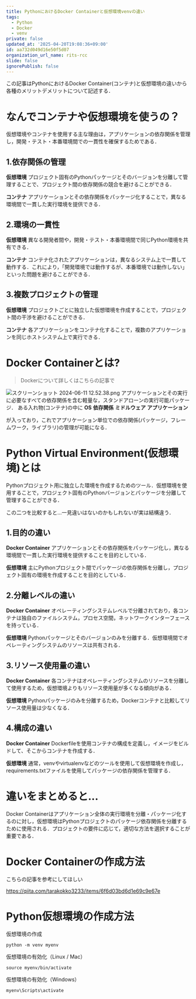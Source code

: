 ```yaml
---
title: PythonにおけるDocker Containerと仮想環境venvの違い
tags:
  - Python
  - Docker
  - venv
private: false
updated_at: '2025-04-20T19:08:36+09:00'
id: aa732d049d16e50f5d07
organization_url_name: rits-rcc
slide: false
ignorePublish: false
---
```

この記事はPythonにおけるDocker Container(コンテナ)と仮想環境の違いから各種のメリットデメリットについて記述する．

# なんでコンテナや仮想環境を使うの？
仮想環境やコンテナを使用する主な理由は，アプリケーションの依存関係を管理し，開発・テスト・本番環境間での一貫性を確保するためである．

## 1.依存関係の管理
**仮想環境**
プロジェクト固有のPythonパッケージとそのバージョンを分離して管理することで、プロジェクト間の依存関係の競合を避けることができる．

**コンテナ**
アプリケーションとその依存関係をパッケージ化することで，異なる環境間で一貫した実行環境を提供できる．

## 2.環境の一貫性
**仮想環境**
異なる開発者間や，開発・テスト・本番環境間で同じPython環境を共有できる．

**コンテナ**
コンテナ化されたアプリケーションは，異なるシステム上で一貫して動作する．これにより，「開発環境では動作するが、本番環境では動作しない」といった問題を避けることができる．

## 3.複数プロジェクトの管理
**仮想環境**
プロジェクトごとに独立した仮想環境を作成することで，プロジェクト間の干渉を避けることができる．

**コンテナ**
各アプリケーションをコンテナ化することで，複数のアプリケーションを同じホストシステム上で実行できる．

# Docker Containerとは?
>Dockerについて詳しくはこちらの記事で

![スクリーンショット 2024-06-11 12.52.38.png](https://qiita-image-store.s3.ap-northeast-1.amazonaws.com/0/3757442/b41ef3e5-b7be-9d49-74b4-e482fbf34d28.png)
アプリケーションとその実行に必要なすべての依存関係を含む軽量な，スタンドアローンの実行可能パッケージ．
ある入れ物(コンテナ)の中に
**OS**
**依存関係**
**ミドルウェア**
**アプリケーション**

が入っており，これでアプリケーション単位での依存関係(パッケージ，フレームワーク，ライブラリ)の管理が可能になる．

# Python Virtual Environment(仮想環境)とは
Pythonプロジェクト用に独立した環境を作成するためのツール．仮想環境を使用することで，プロジェクト固有のPythonバージョンとパッケージを分離して管理することができる．

この二つを比較すると...一見違いはないのかもしれないが実は結構違う．

## 1.目的の違い
**Docker Container**
アプリケーションとその依存関係をパッケージ化し，異なる環境間で一貫した実行環境を提供することを目的としている．

**仮想環境**
主にPythonプロジェクト間でパッケージの依存関係を分離し，プロジェクト固有の環境を作成することを目的としている．

## 2.分離レベルの違い
**Docker Container**
オペレーティングシステムレベルで分離されており，各コンテナは独自のファイルシステム，プロセス空間，ネットワークインターフェースを持っている．

**仮想環境**
Pythonパッケージとそのバージョンのみを分離する．仮想環境間でオペレーティングシステムのリソースは共有される．

## 3.リソース使用量の違い
**Docker Container**
各コンテナはオペレーティングシステムのリソースを分離して使用するため，仮想環境よりもリソース使用量が多くなる傾向がある．

**仮想環境**
Pythonパッケージのみを分離するため，Dockerコンテナと比較してリソース使用量は少なくなる．

## 4.構成の違い
**Docker Container**
Dockerfileを使用コンテナの構成を定義し，イメージをビルドして、そこからコンテナを作成する．

**仮想環境**
通常，venvやvirtualenvなどのツールを使用して仮想環境を作成し，requirements.txtファイルを使用してパッケージの依存関係を管理する．

# 違いをまとめると...
Docker Containerはアプリケーション全体の実行環境を分離・パッケージ化するのに対し，仮想環境はPythonプロジェクトのパッケージ依存関係を分離するために使用される．プロジェクトの要件に応じて，適切な方法を選択することが重要である．

# Docker Containerの作成方法
こちらの記事を参考にしてほしい

https://qiita.com/tarakokko3233/items/6f6d03bd6d1e69c9e67e

# Python仮想環境の作成方法
仮想環境の作成
```
python -m venv myenv
```

仮想環境の有効化（Linux / Mac）
```
source myenv/bin/activate
```

仮想環境の有効化（Windows）
```
myenv\Scripts\activate
```

